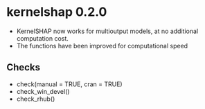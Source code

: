 # kernelshap 0.2.0

- KernelSHAP now works for multioutput models, at no additional computation cost.
- The functions have been improved for computational speed

## Checks

- check(manual = TRUE, cran = TRUE)
- check_win_devel()
- check_rhub()